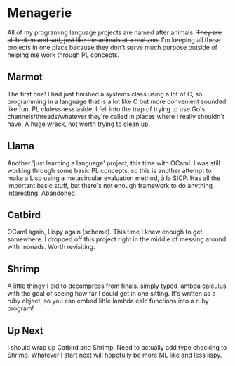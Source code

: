 # Menagerie

All of my programing language projects are named after animals. ~~They are all broken and sad, just like the animals at a real zoo.~~ I'm keeping all these projects in one place because they don't serve much purpose outside of helping me work through PL concepts.

## Marmot

The first one! I had just finished a systems class using a lot of C, so programming in a language that is a lot like C but more convenient sounded like fun. PL clulessness aside, I fell into the trap of trying to use Go's channels/threads/whatever they're called in places where I really shouldn't have. A huge wreck, not worth trying to clean up.


## Llama

Another 'just learning a language' project, this time with OCaml. I was still working through some basic PL concepts, so this is another attempt to make a Lisp using a metacircular evaluation method, à la SICP. Has all the important basic stuff, but there's not enough framework to do anything interesting. Abandoned.


## Catbird

OCaml again, Lispy again (scheme). This time I knew enough to get somewhere. I dropped off this project right in the middle of messing around with monads. Worth revisiting.


## Shrimp

A little thingy I did to decompress from finals. simply typed lambda calculus, with the goal of seeing how far I could get in one sitting. It's written as a ruby object, so you can embed little lambda calc functions into a ruby program! 


## Up Next

I should wrap up Catbird and Shrimp. Need to actually add type checking to Shrimp. Whatever I start next will hopefully be more ML like and less lispy.

